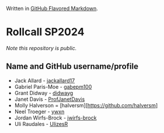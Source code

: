 Written in [GitHub Flavored Markdown](https://help.github.com/articles/github-flavored-markdown).

Rollcall SP2024
===============

_Note this repository is public._

Name and GitHub username/profile
--------------------------------
* Jack Allard - [jackallard17](https://github.com/jackallard17/)
* Gabriel Paris-Moe - [gabepm100](https://github.com/gabepm100)
* Grant Didway  - [didwayg](https://github.com/didwayg)
* Janet Davis - [ProfJanetDavis](https://github.com/ProfJanetDavis)
* Molly Halverson = [halversm][https://github.com/halversm]
* Neel Troeger - [ywxn](https://github.com/ywxn)
* Jordan Wirfs-Brock - [jwirfs-brock](https://github.com/jwirfs-brock)
* Uli Raudales - [UlizesR](https://github.com/UlizesR)
